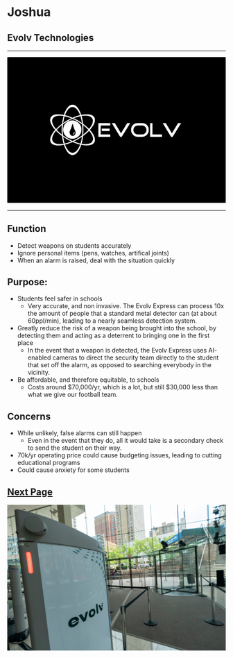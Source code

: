 # Joshua
## Evolv Technologies
----
![image](/assets/images/patrick1.jpeg)

----


## Function
- Detect weapons on students accurately
- Ignore personal items (pens, watches, artifical joints)
- When an alarm is raised, deal with the situation quickly


## Purpose:
- Students feel safer in schools
    - Very accurate, and non invasive. The Evolv Express can process 10x the amount of people that a standard metal detector can (at about 60ppl/min), leading to a nearly seamless detection system.
- Greatly reduce the risk of a weapon being brought into the school, by detecting them and acting as a deterrent to bringing one in the first place
    - In the event that a weapon is detected, the Evolv Express uses AI-enabled cameras to direct the security team directly to the student that set off the alarm, as opposed to searching everybody in the vicinity. 
- Be affordable, and therefore equitable, to schools
    - Costs around $70,000/yr, which is a lot, but still $30,000 less than what we give our football team. 


## Concerns
- While unlikely, false alarms can still happen
    - Even in the event that they do, all it would take is a secondary check to send the student on their way.
- 70k/yr operating price could cause budgeting issues, leading to cutting educational programs
- Could cause anxiety for some students

[Next Page](Rosetta.md)
----

![image](/assets/images/patrick2.jpg)
